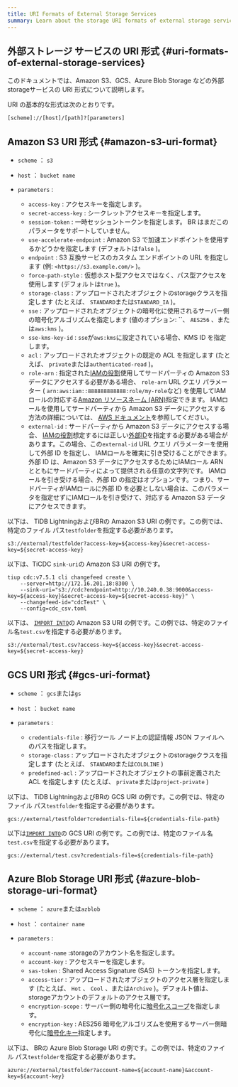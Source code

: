 ```yaml
---
title: URI Formats of External Storage Services
summary: Learn about the storage URI formats of external storage services, including Amazon S3, GCS, and Azure Blob Storage.
---
```


## 外部ストレージ サービスの URI 形式 {#uri-formats-of-external-storage-services}

このドキュメントでは、Amazon S3、GCS、Azure Blob Storage などの外部storageサービスの URI 形式について説明します。

URI の基本的な形式は次のとおりです。

```shell
[scheme]://[host]/[path]?[parameters]
```

## Amazon S3 URI 形式 {#amazon-s3-uri-format}

-   `scheme` ： `s3`
-   `host` ： `bucket name`
-   `parameters` :

    -   `access-key` : アクセスキーを指定します。
    -   `secret-access-key` : シークレットアクセスキーを指定します。
    -   `session-token` : 一時セッショントークンを指定します。 BR はまだこのパラメータをサポートしていません。
    -   `use-accelerate-endpoint` : Amazon S3 で加速エンドポイントを使用するかどうかを指定します (デフォルトは`false` )。
    -   `endpoint` : S3 互換サービスのカスタム エンドポイントの URL を指定します (例: `<https://s3.example.com/>` )。
    -   `force-path-style` : 仮想ホスト型アクセスではなく、パス型アクセスを使用します (デフォルトは`true` )。
    -   `storage-class` : アップロードされたオブジェクトのstorageクラスを指定します (たとえば、 `STANDARD`または`STANDARD_IA` )。
    -   `sse` : アップロードされたオブジェクトの暗号化に使用されるサーバー側の暗号化アルゴリズムを指定します (値のオプション: ``、 `AES256` 、または`aws:kms` )。
    -   `sse-kms-key-id` : `sse`が`aws:kms`に設定されている場合、KMS ID を指定します。
    -   `acl` : アップロードされたオブジェクトの既定の ACL を指定します (たとえば、 `private`または`authenticated-read` )。
    -   `role-arn` : 指定された[IAMの役割](https://docs.aws.amazon.com/IAM/latest/UserGuide/id_roles.html)使用してサードパーティの Amazon S3 データにアクセスする必要がある場合、 `role-arn` URL クエリ パラメーター ( `arn:aws:iam::888888888888:role/my-role`など) を使用してIAMロールの対応する[Amazon リソースネーム (ARN)](https://docs.aws.amazon.com/general/latest/gr/aws-arns-and-namespaces.html)指定できます。 IAMロールを使用してサードパーティから Amazon S3 データにアクセスする方法の詳細については、 [AWS ドキュメント](https://docs.aws.amazon.com/IAM/latest/UserGuide/id_roles_common-scenarios_third-party.html)を参照してください。
    -   `external-id` : サードパーティから Amazon S3 データにアクセスする場合、 [IAMの役割](https://docs.aws.amazon.com/IAM/latest/UserGuide/id_roles.html)想定するには正しい[外部ID](https://docs.aws.amazon.com/IAM/latest/UserGuide/id_roles_create_for-user_externalid.html)を指定する必要がある場合があります。この場合、この`external-id` URL クエリ パラメーターを使用して外部 ID を指定し、 IAMロールを確実に引き受けることができます。外部 ID は、Amazon S3 データにアクセスするためにIAMロール ARN とともにサードパーティによって提供される任意の文字列です。 IAMロールを引き受ける場合、外部 ID の指定はオプションです。つまり、サードパーティがIAMロールに外部 ID を必要としない場合は、このパラメータを指定せずにIAMロールを引き受けて、対応する Amazon S3 データにアクセスできます。

以下は、 TiDB LightningおよびBRの Amazon S3 URI の例です。この例では、特定のファイル パス`testfolder`を指定する必要があります。

```shell
s3://external/testfolder?access-key=${access-key}&secret-access-key=${secret-access-key}
```

以下は、TiCDC `sink-uri`の Amazon S3 URI の例です。

```shell
tiup cdc:v7.5.1 cli changefeed create \
    --server=http://172.16.201.18:8300 \
    --sink-uri="s3://cdc?endpoint=http://10.240.0.38:9000&access-key=${access-key}&secret-access-key=${secret-access-key}" \
    --changefeed-id="cdcTest" \
    --config=cdc_csv.toml
```

以下は、 [`IMPORT INTO`](/sql-statements/sql-statement-import-into.md)の Amazon S3 URI の例です。この例では、特定のファイル名`test.csv`を指定する必要があります。

```shell
s3://external/test.csv?access-key=${access-key}&secret-access-key=${secret-access-key}
```

## GCS URI 形式 {#gcs-uri-format}

-   `scheme` ： `gcs`または`gs`
-   `host` ： `bucket name`
-   `parameters` :

    -   `credentials-file` : 移行ツール ノード上の認証情報 JSON ファイルへのパスを指定します。
    -   `storage-class` : アップロードされたオブジェクトのstorageクラスを指定します (たとえば、 `STANDARD`または`COLDLINE` )
    -   `predefined-acl` : アップロードされたオブジェクトの事前定義された ACL を指定します (たとえば、 `private`または`project-private` )

以下は、 TiDB LightningおよびBRの GCS URI の例です。この例では、特定のファイル パス`testfolder`を指定する必要があります。

```shell
gcs://external/testfolder?credentials-file=${credentials-file-path}
```

以下は[`IMPORT INTO`](/sql-statements/sql-statement-import-into.md)の GCS URI の例です。この例では、特定のファイル名`test.csv`を指定する必要があります。

```shell
gcs://external/test.csv?credentials-file=${credentials-file-path}
```

## Azure Blob Storage URI 形式 {#azure-blob-storage-uri-format}

-   `scheme` ： `azure`または`azblob`
-   `host` ： `container name`
-   `parameters` :

    -   `account-name` :storageのアカウント名を指定します。
    -   `account-key` : アクセスキーを指定します。
    -   `sas-token` : Shared Access Signature (SAS) トークンを指定します。
    -   `access-tier` : アップロードされたオブジェクトのアクセス層を指定します (たとえば、 `Hot` 、 `Cool` 、または`Archive` )。デフォルト値は、storageアカウントのデフォルトのアクセス層です。
    -   `encryption-scope` : サーバー側の暗号化に[暗号化スコープ](https://learn.microsoft.com/en-us/azure/storage/blobs/encryption-scope-manage?tabs=powershell#upload-a-blob-with-an-encryption-scope)を指定します。
    -   `encryption-key` : AES256 暗号化アルゴリズムを使用するサーバー側暗号化に[暗号化キー](https://learn.microsoft.com/en-us/azure/storage/blobs/encryption-customer-provided-keys)指定します。

以下は、 BRの Azure Blob Storage URI の例です。この例では、特定のファイル パス`testfolder`を指定する必要があります。

```shell
azure://external/testfolder?account-name=${account-name}&account-key=${account-key}
```
